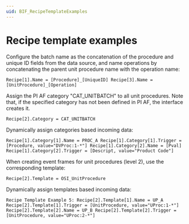 ```yaml
---
uid: BIF_RecipeTemplateExamples
---
```


# Recipe template examples

Configure the batch name as the concatenation of the procedure and unique ID fields from the data source, and name operations by concatenating the parent unit procedure name with the operation name:
```
Recipe[1].Name = [Procedure]_[UniqueID] Recipe[3].Name = [UnitProcedure]_[Operation]
```
Assign the PI AF category "CAT_UNITBATCH" to all unit procedures. Note that, if the specified category has not been defined in PI AF, the interface creates it.
```
Recipe[2].Category = CAT_UNITBATCH
```
Dynamically assign categories based incoming data:
```
Recipe[1].Category[1].Name = PROC_A Recipe[1].Category[1].Trigger = [Procedure, value="DVProc:1-*"] Recipe[1].Category[2].Name = [Pval] Recipe[1].Category[2].Trigger = [Descript, value="Product Code"]
```
When creating event frames for unit procedures (level 2), use the corresponding template:
```
Recipe[2].Template = OSI_UnitProcedure
```
Dynamically assign templates based incoming data:
```
Recipe Template Example 5: Recipe[2].Template[1].Name = UP_A Recipe[2].Template[1].Trigger = [UnitProcedure, value="UProc:1-*"] Recipe[2].Template[2].Name = UP_B Recipe[2].Template[2].Trigger = [UnitProcedure, value="UProc:2-*"]
```

